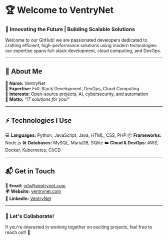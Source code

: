 # 🏆 Welcome to VentryNet  

### 🚀 **Innovating the Future | Building Scalable Solutions**  

Welcome to our GitHub! we are passionated developers dedicated to crafting efficient, high-performance solutions using modern technologies. our expertise spans full-stack development, cloud computing, and DevOps.  

---

## 📌 About Me  
🔹 **Name:** VentryNet  
🔹 **Expertise:** Full-Stack Development, DevOps, Cloud Computing  
🔹 **Interests:** Open-source projects, AI, cybersecurity, and automation  
🔹 **Motto:** *"IT solutions for you!"*  

---

## ⚡ Technologies I Use  
💻 **Languages:** Python, JavaScript, Java, HTML, CSS, PHP
📦 **Frameworks:** Node.js
🛠 **Databases:** MySQL, MariaDB, SQlite 
☁️ **Cloud & DevOps:** AWS, Docker, Kubernetes, CI/CD  

---

## 📬 Get in Touch  
📩 **Email:** [info@ventrynet.com](mailto:info@ventrynet.com)  
🌍 **Website:** [ventrynet.com](https://ventrynet.com)  
💼 **LinkedIn:** [VentryNet](https://linkedin.com/in/VentryNet)

---

### 🎯 **Let's Collaborate!**  
If you're interested in working together on exciting projects, feel free to reach out! 🚀  

